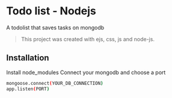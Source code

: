 # Todo list - Nodejs

A todolist that saves tasks on mongodb

>This project was created with ejs, css, js and node-js.

## Installation

Install node_modules
Connect your mongodb and choose a port

```bash
mongoose.connect(YOUR_DB_CONNECTION)
app.listen(PORT)
```

